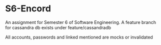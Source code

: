 # S6-Encord

An assignment for Semester 6 of Software Engineering.
A feature branch for cassandra db exists under feature/cassandradb

All accounts, passwords and linked mentioned are mocks or invalidated

